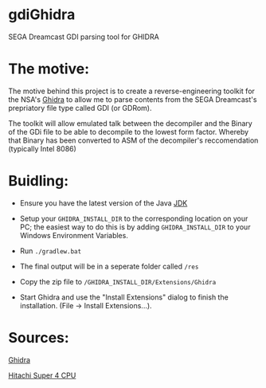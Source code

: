 # gdiGhidra
SEGA Dreamcast GDI parsing tool for GHIDRA

# The motive:

The motive behind this project is to create a reverse-engineering toolkit for the NSA's [Ghidra](https://github.com/NationalSecurityAgency/ghidra)
to allow me to parse contents from the SEGA Dreamcast's prepriatory file type called GDI (or GDRom).

The toolkit will allow emulated talk between the decompiler and the Binary of the GDi file to be able to decompile to the lowest form factor.
Whereby that Binary has been converted to ASM of the decompiler's reccomendation (typically Intel 8086)

# Buidling:

- Ensure you have the latest version of the Java [JDK](https://www.oracle.com/java/technologies/javase/jdk17-archive-downloads.html)
- Setup your ``GHIDRA_INSTALL_DIR`` to the corresponding location on your PC; the easiest way to do this is by adding ``GHIDRA_INSTALL_DIR`` to
your Windows Environment Variables.

- Run ``./gradlew.bat``
- The final output will be in a seperate folder called ``/res``

- Copy the zip file to `/GHIDRA_INSTALL_DIR/Extensions/Ghidra`
- Start Ghidra and use the "Install Extensions" dialog to finish the installation. (File -> Install Extensions...).

# Sources:

[Ghidra](https://github.com/NationalSecurityAgency/ghidra)

[Hitachi Super 4 CPU](https://retrocdn.net/images/6/61/SH-4_32-bit_CPU_Core_Architecture.pdf)
